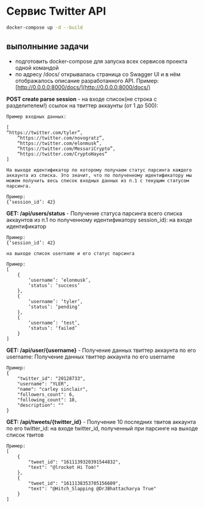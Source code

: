 # Сервис Twitter API

```sh
docker-compose up -d --build
```
## выполныние задачи

-  подготовить docker-compose для запуска всех сервисов проекта одной командой
-  по адресу /docs/ открывалась страница со Swagger UI и в нём отображалось описание разработанного API. Пример: [http://0.0.0.0:8000/docs/](http://0.0.0.0:8000/docs/)


**POST create parse session** - на входе список(не строка с разделителем!) ссылок на твиттер аккаунты (от 1 до 500): 

    Пример входных данных:

    [
    “https://twitter.com/tyler”,
    	“https://twitter.com/novogratz”,
    	“https://twitter.com/elonmusk”,
    	“https://twitter.com/MessariCrypto”,
    	“https://twitter.com/CryptoHayes”
    ]

    На выходе идентификатор по которому получаем статус парсинга каждого аккаунта из списка. Это значит, что по полученному идентификатору мы можем получить весь список входных данных из п.1 с текущим статусом парсинга.

    Пример: 
    {‘session_id’: 42}


**GET: /api/users/status** - Получение статуса парсинга всего списка аккаунтов из п.1 по полученному идентификатору session_id): 
    на входе идентификатор

    Пример:
    {‘session_id’: 42}

    на выходе список username и его статус парсинга

    Пример:
    [
        {
            ‘username’: ‘elonmusk’,
            ‘status’: ‘success’
        },
        {
            ‘username’: ‘tyler’,
            ‘status’: ‘pending’
        },
        {
            ‘username’: ‘test’,
            ‘status’: ‘failed’
        }
    ]


**GET: /api/user/{username}** - Получение данных твиттер аккаунта по его username:
    Получение данных твиттер аккаунта по его username
    
    Пример:
    {
        "twitter_id": "20128733",
        "username": "YLER",
        "name": "carley sinclair",
        "followers_count": 6,
        "following_count": 18,
        "description": ""
    }


**GET: /api/tweets/{twitter_id}** - Получение 10 последних твитов аккаунта по его twitter_id:
    на входе twitter_id, полученный при парсинге
    на выходе список твитов
    
    Пример:
    [
        {
            "tweet_id": "1611139320391544832",
            "text": "@lrocket Hi Tom!"
        },
        {
            "tweet_id": "1611138353705156609",
            "text": "@Hitch_Slapping @DrJBhattacharya True"
        }
    ]

